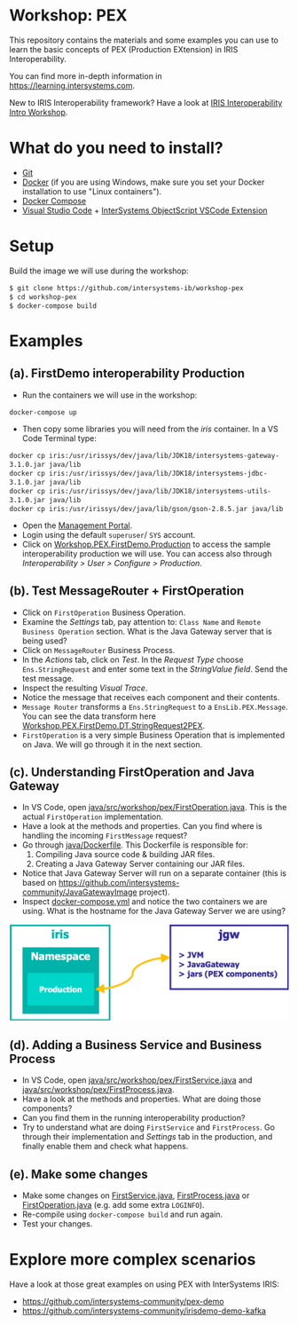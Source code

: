 # Workshop: PEX
This repository contains the materials and some examples you can use to learn the basic concepts of PEX (Production EXtension) in IRIS Interoperability. 

You can find more in-depth information in https://learning.intersystems.com.

New to IRIS Interoperability framework? Have a look at [IRIS Interoperability Intro Workshop](https://github.com/intersystems-ib/workshop-interop-intro).

# What do you need to install? 
* [Git](https://git-scm.com/downloads) 
* [Docker](https://www.docker.com/products/docker-desktop) (if you are using Windows, make sure you set your Docker installation to use "Linux containers").
* [Docker Compose](https://docs.docker.com/compose/install/)
* [Visual Studio Code](https://code.visualstudio.com/download) + [InterSystems ObjectScript VSCode Extension](https://marketplace.visualstudio.com/items?itemName=daimor.vscode-objectscript)

# Setup
Build the image we will use during the workshop:

```console
$ git clone https://github.com/intersystems-ib/workshop-pex
$ cd workshop-pex
$ docker-compose build
```

# Examples

## (a). FirstDemo interoperability Production
* Run the containers we will use in the workshop:
```
docker-compose up
```
* Then copy some libraries you will need from the *iris* container. In a VS Code Terminal type:
```console
docker cp iris:/usr/irissys/dev/java/lib/JDK18/intersystems-gateway-3.1.0.jar java/lib
docker cp iris:/usr/irissys/dev/java/lib/JDK18/intersystems-jdbc-3.1.0.jar java/lib
docker cp iris:/usr/irissys/dev/java/lib/JDK18/intersystems-utils-3.1.0.jar java/lib
docker cp iris:/usr/irissys/dev/java/lib/gson/gson-2.8.5.jar java/lib
```
* Open the [Management Portal](http://localhost:52773/csp/sys/UtilHome.csp).
* Login using the default `superuser`/ `SYS` account.
* Click on [Workshop.PEX.FirstDemo.Production](http://localhost:52773/csp/user/EnsPortal.ProductionConfig.zen?PRODUCTION=Workshop.PEX.FirstDemo.Production&$NAMESPACE=USER) to access the sample interoperability production we will use. You can access also through *Interoperability > User > Configure > Production*.

## (b). Test MessageRouter + FirstOperation
* Click on `FirstOperation` Business Operation.
* Examine the *Settings* tab, pay attention to: `Class Name` and `Remote Business Operation` section. What is the Java Gateway server that is being used?
* Click on `MessageRouter` Business Process.
* In the *Actions* tab, click on *Test*. In the *Request Type* choose `Ens.StringRequest` and enter some text in the *StringValue field*. Send the test message.
* Inspect the resulting *Visual Trace*. 
* Notice the message that receives each component and their contents.
* `Message Router` transforms a `Ens.StringRequest` to a `EnsLib.PEX.Message`. You can see the data transform here [Workshop.PEX.FirstDemo.DT.StringRequest2PEX](http://localhost:52773/csp/user/EnsPortal.DTLEditor.zen?DT=Workshop.PEX.FirstDemo.DT.StringRequest2PEX.DTL).
* `FirstOperation` is a very simple Business Operation that is implemented on Java. We will go through it in the next section.

## (c). Understanding FirstOperation and Java Gateway
* In VS Code, open [java/src/workshop/pex/FirstOperation.java](java/src/workshop/pex/FirstOperation.java). This is the actual `FirstOperation` implementation.
* Have a look at the methods and properties. Can you find where is handling the incoming `FirstMessage` request?
* Go through [java/Dockerfile](java/Dockerfile). This Dockerfile is responsible for:
  1) Compiling Java source code & building JAR files.
  2) Creating a Java Gateway Server containing our JAR files.
* Notice that Java Gateway Server will run on a separate container (this is based on https://github.com/intersystems-community/JavaGatewayImage project).
* Inspect [docker-compose.yml](docker-compose.yml) and notice the two containers we are using. What is the hostname for the Java Gateway Server we are using?

<img src="img/worshop-pex-diagram.png" width="600px">

## (d). Adding a Business Service and Business Process
* In VS Code, open [java/src/workshop/pex/FirstService.java](java/src/workshop/pex/FirstService.java) and [java/src/workshop/pex/FirstProcess.java](java/src/workshop/pex/FirstProcess.java).
* Have a look at the methods and properties. What are doing those components?
* Can you find them in the running interoperability production?
* Try to understand what are doing `FirstService` and `FirstProcess`. Go through their implementation and *Settings* tab in the production, and finally enable them and check what happens.

## (e). Make some changes
* Make some changes on [FirstService.java](java/src/workshop/pex/FirstService.java), [FirstProcess.java](java/src/workshop/pex/FirstProcess.java) or [FirstOperation.java](java/src/workshop/pex/FirstOperation.java) (e.g. add some extra `LOGINFO`).
* Re-compile using `docker-compose build` and run again.
* Test your changes.

# Explore more complex scenarios
Have a look at those great examples on using PEX with InterSystems IRIS:
* https://github.com/intersystems-community/pex-demo
* https://github.com/intersystems-community/irisdemo-demo-kafka


